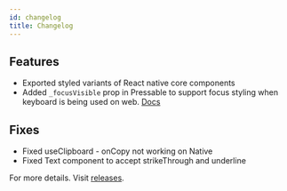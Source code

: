 ```yaml
---
id: changelog
title: Changelog
---
```


## Features

- Exported styled variants of React native core components
- Added `_focusVisible` prop in Pressable to support focus styling when keyboard is being used on web. [Docs](pressable)

## Fixes

- Fixed useClipboard - onCopy not working on Native
- Fixed Text component to accept strikeThrough and underline

For more details. Visit [releases](https://github.com/GeekyAnts/NativeBase/releases/tag/v3.0.0-next.38).
